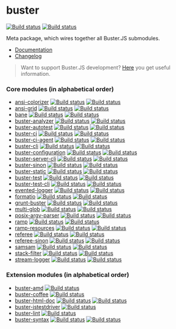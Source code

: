 # buster

[![Build status](https://secure.travis-ci.org/busterjs/buster.png?branch=master)](http://travis-ci.org/busterjs/buster) [![Build status](https://ci.appveyor.com/api/projects/status/github/busterjs/buster?branch=master&svg=true)](https://ci.appveyor.com/project/dominykas/buster)

Meta package, which wires together all Buster.JS submodules.

* [Documentation](http://docs.busterjs.org/en/latest/)
* [Changelog](http://docs.busterjs.org/en/latest/changelog/)

> Want to support Buster.JS development? [Here](http://docs.busterjs.org/en/latest/developers/) you get useful information.


### Core modules (in alphabetical order) ###

* [ansi-colorizer](https://github.com/busterjs/ansi-colorizer) [![Build status](https://secure.travis-ci.org/busterjs/ansi-colorizer.png?branch=master)](http://travis-ci.org/busterjs/ansi-colorizer) [![Build status](https://ci.appveyor.com/api/projects/status/github/busterjs/ansi-colorizer?branch=master&svg=true)](https://ci.appveyor.com/project/dominykas/ansi-colorizer)
* [ansi-grid](https://github.com/busterjs/ansi-grid) [![Build status](https://secure.travis-ci.org/busterjs/ansi-grid.png?branch=master)](http://travis-ci.org/busterjs/ansi-grid) [![Build status](https://ci.appveyor.com/api/projects/status/github/busterjs/ansi-grid?branch=master&svg=true)](https://ci.appveyor.com/project/dominykas/ansi-grid)
* [bane](https://github.com/busterjs/bane) [![Build status](https://secure.travis-ci.org/busterjs/bane.png?branch=master)](http://travis-ci.org/busterjs/bane) [![Build status](https://ci.appveyor.com/api/projects/status/github/busterjs/bane?branch=master&svg=true)](https://ci.appveyor.com/project/dominykas/bane)
* [buster-analyzer](https://github.com/busterjs/buster-analyzer) [![Build status](https://secure.travis-ci.org/busterjs/buster-analyzer.png?branch=master)](http://travis-ci.org/busterjs/buster-analyzer) [![Build status](https://ci.appveyor.com/api/projects/status/github/busterjs/buster-analyzer?branch=master&svg=true)](https://ci.appveyor.com/project/dominykas/buster-analyzer)
* [buster-autotest](https://github.com/busterjs/buster-autotest) [![Build status](https://secure.travis-ci.org/busterjs/buster-autotest.png?branch=master)](http://travis-ci.org/busterjs/buster-autotest) [![Build status](https://ci.appveyor.com/api/projects/status/github/busterjs/buster-autotest?branch=master&svg=true)](https://ci.appveyor.com/project/dominykas/buster-autotest)
* [buster-ci](https://github.com/busterjs/buster-ci) [![Build status](https://secure.travis-ci.org/busterjs/buster-ci.png?branch=master)](http://travis-ci.org/busterjs/buster-ci) [![Build status](https://ci.appveyor.com/api/projects/status/github/busterjs/buster-ci?branch=master&svg=true)](https://ci.appveyor.com/project/dominykas/buster-ci)
* [buster-ci-agent](https://github.com/busterjs/buster-ci-agent) [![Build status](https://secure.travis-ci.org/busterjs/buster-ci-agent.png?branch=master)](http://travis-ci.org/busterjs/buster-ci-agent) [![Build status](https://ci.appveyor.com/api/projects/status/github/busterjs/buster-ci-agent?branch=master&svg=true)](https://ci.appveyor.com/project/dominykas/buster-ci-agent)
* [buster-cli](https://github.com/busterjs/buster-cli) [![Build status](https://secure.travis-ci.org/busterjs/buster-cli.png?branch=master)](http://travis-ci.org/busterjs/buster-cli) [![Build status](https://ci.appveyor.com/api/projects/status/github/busterjs/buster-cli?branch=master&svg=true)](https://ci.appveyor.com/project/dominykas/buster-cli)
* [buster-configuration](https://github.com/busterjs/buster-configuration) [![Build status](https://secure.travis-ci.org/busterjs/buster-configuration.png?branch=master)](http://travis-ci.org/busterjs/buster-configuration) [![Build status](https://ci.appveyor.com/api/projects/status/github/busterjs/buster-configuration?branch=master&svg=true)](https://ci.appveyor.com/project/dominykas/buster-configuration)
* [buster-server-cli](https://github.com/busterjs/buster-server-cli) [![Build status](https://secure.travis-ci.org/busterjs/buster-server-cli.png?branch=master)](http://travis-ci.org/busterjs/buster-server-cli) [![Build status](https://ci.appveyor.com/api/projects/status/github/busterjs/buster-server-cli?branch=master&svg=true)](https://ci.appveyor.com/project/dominykas/buster-server-cli)
* [buster-sinon](https://github.com/busterjs/buster-sinon) [![Build status](https://secure.travis-ci.org/busterjs/buster-sinon.png?branch=master)](http://travis-ci.org/busterjs/buster-sinon) [![Build status](https://ci.appveyor.com/api/projects/status/github/busterjs/buster-sinon?branch=master&svg=true)](https://ci.appveyor.com/project/dominykas/buster-sinon)
* [buster-static](https://github.com/busterjs/buster-static) [![Build status](https://secure.travis-ci.org/busterjs/buster-static.png?branch=master)](http://travis-ci.org/busterjs/buster-static) [![Build status](https://ci.appveyor.com/api/projects/status/github/busterjs/buster-static?branch=master&svg=true)](https://ci.appveyor.com/project/dominykas/buster-static)
* [buster-test](https://github.com/busterjs/buster-test) [![Build status](https://secure.travis-ci.org/busterjs/buster-test.png?branch=master)](http://travis-ci.org/busterjs/buster-test) [![Build status](https://ci.appveyor.com/api/projects/status/github/busterjs/buster-test?branch=master&svg=true)](https://ci.appveyor.com/project/dominykas/buster-test)
* [buster-test-cli](https://github.com/busterjs/buster-test-cli) [![Build status](https://secure.travis-ci.org/busterjs/buster-test-cli.png?branch=master)](http://travis-ci.org/busterjs/buster-test-cli) [![Build status](https://ci.appveyor.com/api/projects/status/github/busterjs/buster-test-cli?branch=master&svg=true)](https://ci.appveyor.com/project/dominykas/buster-test-cli)
* [evented-logger](https://github.com/busterjs/evented-logger) [![Build status](https://secure.travis-ci.org/busterjs/evented-logger.png?branch=master)](http://travis-ci.org/busterjs/evented-logger) [![Build status](https://ci.appveyor.com/api/projects/status/github/busterjs/evented-logger?branch=master&svg=true)](https://ci.appveyor.com/project/dominykas/evented-logger)
* [formatio](https://github.com/busterjs/formatio) [![Build status](https://secure.travis-ci.org/busterjs/formatio.png?branch=master)](http://travis-ci.org/busterjs/formatio) [![Build status](https://ci.appveyor.com/api/projects/status/github/busterjs/formatio?branch=master&svg=true)](https://ci.appveyor.com/project/dominykas/formatio)
* [grunt-buster](https://github.com/busterjs/grunt-buster) [![Build status](https://secure.travis-ci.org/busterjs/grunt-buster.png?branch=master)](http://travis-ci.org/busterjs/grunt-buster) [![Build status](https://ci.appveyor.com/api/projects/status/github/busterjs/grunt-buster?branch=master&svg=true)](https://ci.appveyor.com/project/dominykas/grunt-buster)
* [multi-glob](https://github.com/busterjs/multi-glob) [![Build status](https://secure.travis-ci.org/busterjs/multi-glob.png?branch=master)](http://travis-ci.org/busterjs/multi-glob) [![Build status](https://ci.appveyor.com/api/projects/status/github/busterjs/multi-glob?branch=master&svg=true)](https://ci.appveyor.com/project/dominykas/multi-glob)
* [posix-argv-parser](https://github.com/busterjs/posix-argv-parser) [![Build status](https://secure.travis-ci.org/busterjs/posix-argv-parser.png?branch=master)](http://travis-ci.org/busterjs/posix-argv-parser) [![Build status](https://ci.appveyor.com/api/projects/status/github/busterjs/posix-argv-parser?branch=master&svg=true)](https://ci.appveyor.com/project/dominykas/posix-argv-parser)
* [ramp](https://github.com/busterjs/ramp) [![Build status](https://secure.travis-ci.org/busterjs/ramp.png?branch=master)](http://travis-ci.org/busterjs/ramp) [![Build status](https://ci.appveyor.com/api/projects/status/github/busterjs/ramp?branch=master&svg=true)](https://ci.appveyor.com/project/dominykas/ramp)
* [ramp-resources](https://github.com/busterjs/ramp-resources) [![Build status](https://secure.travis-ci.org/busterjs/ramp-resources.png?branch=master)](http://travis-ci.org/busterjs/ramp-resources) [![Build status](https://ci.appveyor.com/api/projects/status/github/busterjs/ramp-resources?branch=master&svg=true)](https://ci.appveyor.com/project/dominykas/ramp-resources)
* [referee](https://github.com/busterjs/referee) [![Build status](https://secure.travis-ci.org/busterjs/referee.png?branch=master)](http://travis-ci.org/busterjs/referee) [![Build status](https://ci.appveyor.com/api/projects/status/github/busterjs/referee?branch=master&svg=true)](https://ci.appveyor.com/project/dominykas/referee)
* [referee-sinon](https://github.com/busterjs/referee-sinon) [![Build status](https://secure.travis-ci.org/busterjs/referee-sinon.png?branch=master)](http://travis-ci.org/busterjs/referee-sinon) [![Build status](https://ci.appveyor.com/api/projects/status/github/busterjs/referee-sinon?branch=master&svg=true)](https://ci.appveyor.com/project/dominykas/referee-sinon)
* [samsam](https://github.com/busterjs/samsam) [![Build status](https://secure.travis-ci.org/busterjs/samsam.png?branch=master)](http://travis-ci.org/busterjs/samsam) [![Build status](https://ci.appveyor.com/api/projects/status/github/busterjs/samsam?branch=master&svg=true)](https://ci.appveyor.com/project/dominykas/samsam)
* [stack-filter](https://github.com/busterjs/stack-filter) [![Build status](https://secure.travis-ci.org/busterjs/stack-filter.png?branch=master)](http://travis-ci.org/busterjs/stack-filter) [![Build status](https://ci.appveyor.com/api/projects/status/github/busterjs/stack-filter?branch=master&svg=true)](https://ci.appveyor.com/project/dominykas/stack-filter)
* [stream-logger](https://github.com/busterjs/stream-logger) [![Build status](https://secure.travis-ci.org/busterjs/stream-logger.png?branch=master)](http://travis-ci.org/busterjs/stream-logger) [![Build status](https://ci.appveyor.com/api/projects/status/github/busterjs/stream-logger?branch=master&svg=true)](https://ci.appveyor.com/project/dominykas/stream-logger)

### Extension modules (in alphabetical order) ###

* [buster-amd](https://github.com/busterjs/buster-amd) [![Build status](https://secure.travis-ci.org/busterjs/buster-amd.png?branch=master)](http://travis-ci.org/busterjs/buster-amd)
* [buster-coffee](https://github.com/busterjs/buster-coffee) [![Build status](https://secure.travis-ci.org/busterjs/buster-coffee.png?branch=master)](http://travis-ci.org/busterjs/buster-coffee)
* [buster-html-doc](https://github.com/busterjs/buster-html-doc) [![Build status](https://secure.travis-ci.org/busterjs/buster-html-doc.png?branch=master)](http://travis-ci.org/busterjs/buster-html-doc) [![Build status](https://ci.appveyor.com/api/projects/status/github/busterjs/buster-html-doc?branch=master&svg=true)](https://ci.appveyor.com/project/dominykas/buster-html-doc)
* [buster-jstestdriver](https://github.com/busterjs/buster-jstestdriver) [![Build status](https://secure.travis-ci.org/busterjs/buster-jstestdriver.png?branch=master)](http://travis-ci.org/busterjs/buster-jstestdriver)
* [buster-lint](https://github.com/busterjs/buster-lint) [![Build status](https://secure.travis-ci.org/busterjs/buster-lint.png?branch=master)](http://travis-ci.org/busterjs/buster-lint)
* [buster-syntax](https://github.com/busterjs/buster-syntax) [![Build status](https://secure.travis-ci.org/busterjs/buster-syntax.png?branch=master)](http://travis-ci.org/busterjs/buster-syntax) [![Build status](https://ci.appveyor.com/api/projects/status/github/busterjs/buster-syntax?branch=master&svg=true)](https://ci.appveyor.com/project/dominykas/buster-syntax)
